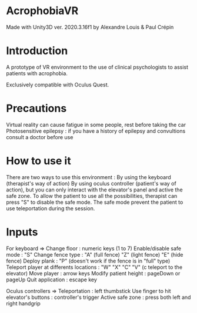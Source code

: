 # AcrophobiaVR
Made with Unity3D ver. 2020.3.16f1
by Alexandre Louis & Paul Crépin

# Introduction

A prototype of VR environment to the use of clinical psychologists to assist patients with acrophobia.

Exclusively compatible with Oculus Quest.

# Precautions
Virtual reality can cause fatigue in some people, rest before taking the car
Photosensitive epilepsy : if you have a history of epilepsy and convultions consult a doctor before use

# How to use it

There are two ways to use this environment :
By using the keyboard (therapist's way of action)
By using oculus controller (patient's way of action), but you can only interact with the elevator's panel and active the safe zone. To allow the patient to use all the possibilities, therapist can press "S" to disable the safe mode. The safe mode prevent the patient to use teleportation during the session.

# Inputs
For keyboard =>
Change floor : numeric keys (1 to 7)
Enable/disable safe mode : "S"
Change fence type : "A" (full fence) "Z" (light fence) "E" (hide fence)
Deploy plank : "P" (doesn't work if the fence is in "full" type)
Teleport player at differents locations : "W" "X" "C" "V" (c teleport to the elevator)
Move player : arrow keys
Modify patient height : pageDown or pageUp
Quit application : escape key

Oculus controllers =>
Teleportation : left thumbstick
Use finger to hit elevator's buttons : controller's trigger
Active safe zone : press both left and right handgrip
